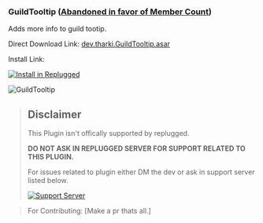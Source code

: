 ### GuildTooltip ([Abandoned in favor of Member Count](https://github.com/asportnoy/member-count))

Adds more info to guild tootip.

Direct Download Link: [dev.tharki.GuildTooltip.asar](https://github.com/TharkiDev/GuildTooltip/releases/latest/download/dev.tharki.GuildTooltip.asar)

Install Link:

[![Install in Replugged](https://img.shields.io/badge/-Install%20in%20Replugged-blue?style=for-the-badge&logo=none)](https://replugged.dev/install?identifier=TharkiDev/GuildTooltip&source=github)

![GuildTooltip](https://i.imgur.com/HsslrdI.png)

> ## Disclaimer
>
> This Plugin isn't offically supported by replugged.
>
>**DO NOT ASK IN REPLUGGED SERVER FOR SUPPORT RELATED TO THIS PLUGIN.**
>
> For issues related to plugin either DM the dev or ask in support server listed below.
>
>
> [![Support Server](https://discordapp.com/api/guilds/919649417005506600/widget.png?style=banner3)](https://discord.gg/SgKSKyh9gY)





> For Contributing: [Make a pr thats all.]
